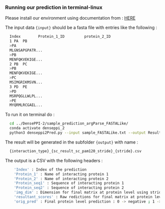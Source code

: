 ### Running our prediction in terminal-linux

Please install our environment using documentation from : [HERE](../README.md#setting-up-the-environment-for-denseppi-2)

The input data `{input}` should be a fasta file with entries like the following :
```bash
  Index        Protein_1_ID         protein_2_ID
  1 PA  PB
  >PA
  MLGNSAPGPATR...
  >PB
  MENFQKVEKIGE...
  2 PB  PC
  >PB
  MENFQKVEKIGE...
  >PC
  MSIMGRIKMSVN...
  3 PD  PE
  >PD
  MSRPQGLLWLPL...
  >PE
  MYQRMLRCGAEL...
```

To run it on terminal do :
```bash
  cd ../DensePPI-2/sample_prediction_argParse_FASTALike/
  conda activate denseppi_2
  python3 denseppi2Pred.py --input sample_FASTALike.txt --output ResultFiles/ --stride 64 --interaction_type "positive" --device cpu
```

The result will be generated in the subfolder `{output}` with name :
```bash
  {interaction_type}_{sc_result_sc_pam120_stride}_{stride}.csv
```

The output is a CSV with the following headers :
```bash
    'Index' : Index of the prediction
    'Protein_1' : Name of interacting protein 1
    'Protein_2' : Name of interacting protein 2
    'Protein_seq1' : Sequence of interacting protein 1
    'Protein_seq2' : Sequence of interacting protein 2
    'img_dim' : Dimension for final matrix at protein level using strides (num of sub images),
    'resultant_scores' : Raw redictions for final matrix at protein level using strides (num of sub images)
    'orig_pred' : Final protein level prediction : 0 -> negative ; 1 -> positive
```